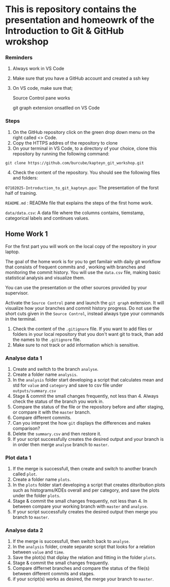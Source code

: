 # This is repository contains the presentation and homeowrk of the Introduction to Git & GitHub wrokshop 

### Reminders
1) Always work in VS Code
2) Make sure that you have a GitHub account and created a ssh key
3) On VS code, make sure that;

    Source Control pane works 

    git graph extension onsatlled on VS Code

### Steps
1) On the GitHub repository click on the green drop down menu on the right called <> Code.
2) Copy the HTTPS addres of the repository to clone
3) On your terminal in VS Code, to a directory of your choice, clone this repository by running the following command:

`git clone https://github.com/burcube/kapteyn_git_workshop.git`

4) Check the content of the repository. You should see the following files and folders:

`07102025-Introduction_to_git_kapteyn.ppx`: The presentation of the forst half of training.

`README.md` : READMe file that explains the steps of the first home work.

`data/data.csv`: A data file where the columns contains, tiemstamp, categorical labels and continues values.  


## Home Work 1

For the first part you will work on the local copy of the repository in your laptop.

The goal of the home work is for you to get familair with daily git workflow that consists of frequent commits and , working with branches and monitoring the commit history. You will use the `data.csv` file, making basic statistical analysis and visualize them. 

You can use the presentation or the other sources provided by your supervisor.

Activate the `Source Control` pane and launch the `git graph` extension. It will visualize how your branches and commit history progress. Do not use the short cuts given in the `Source Control`, instead always type your commands in the terminal.

1) Check the content of the `.gitignore` file. If you want to add files or folders in your local repository that you don't want git to track, than add the names to the `.gitignore` file.
2) Make sure to not track or add information which is sensitive.

### Analyse data 1

1) Create and switch to the branch `analyse`.
2) Create a folder name `analysis`. 
3) In the `analysis` folder start developing a script that calculates mean and std for `value` and `category` and save to csv file under `outputs/summary.csv` 
4) Stage & commit the small changes frequently, not less than 4. Always check the status of the branch you work in.
5) Compare the status of the file or the repository before and after staging, or compare it with the `master` branch.
6) Compare different commits.
7) Can you interpret the how `git` displays the differences and makes comparison?
8) Delete the `summary.csv` and then restore it.
9) If your script successfully creates the desired output and your branch is in order then merge `analyse` branch to `master`.

### Plot data 1

1) If the merge is successfull, then create and switch to another branch called `plot`.
2) Create a folder name `plots`. 
3) In the `plots` folder start developing a script that creates ditsribution plots such as histograms/KDEs overall and per category, and save the plots under the folder `plots`.
4) Stage & commit the small changes frequently, not less than 4. In between compare your working branch with `master` and `analyse`.
5) If your script successfully creates the desired output then merge you branch to `master`.

### Analyse data 2

1) If the merge is successfull, then switch back to `analyse`.
2) In the `analysis` folder, create separate script that looks for a relation between `value` and `time`.
3) Save the plot(s) that diplay the relation and fitting in the folder `plots`. 
4) Stage & commit the small changes frequently. 
5) Compare differnet branches and compare the status of the file(s) between different commits and stages.
6) if your script(s) works as desired, the merge your branch to `master`.






